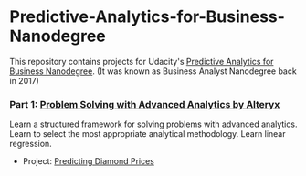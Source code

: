 # Predictive-Analytics-for-Business-Nanodegree


This repository contains projects for Udacity's [Predictive Analytics for Business Nanodegree](https://www.udacity.com/course/business-analyst-nanodegree--nd008). (It was known as Business Analyst Nanodegree back in 2017)

### Part 1: [Problem Solving with Advanced Analytics by Alteryx](https://www.udacity.com/course/problem-solving-with-advanced-analytics--ud976)
Learn a structured framework for solving problems with advanced analytics. Learn to select the most appropriate analytical methodology. Learn linear regression.

- Project: [Predicting Diamond Prices](https://github.com/Kipkurui-mutai/Predictive-Analytics-for-Business-Nanodegree/tree/main/Project%201)
